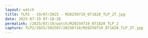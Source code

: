 ```yaml
---
layout: watch
title: TLP2 - 19/07/2025 - M20250719_071828_TLP_2T.jpg
date: 2025-07-19 07:18:28
permalink: /2025/07/19/watch/M20250719_071828_TLP_2
capture: TLP2/2025/202507/20250718/M20250719_071828_TLP_2T.jpg
---
```

